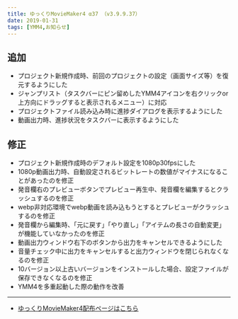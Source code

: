 ```yaml
---
title: ゆっくりMovieMaker4 α37 （v3.9.9.37）
date: 2019-01-31
tags: [YMM4,お知らせ]
---
```

## 追加
- プロジェクト新規作成時、前回のプロジェクトの設定（画面サイズ等）を復元するようにした
- ジャンプリスト（タスクバーにピン留めしたYMM4アイコンを右クリックor上方向にドラッグすると表示されるメニュー）に対応
- プロジェクトファイル読み込み時に進捗ダイアログを表示するようにした
- 動画出力時、進捗状況をタスクバーに表示するようにした
## 修正
- プロジェクト新規作成時のデフォルト設定を1080p30fpsにした
- 1080p動画出力時、自動設定されるビットレートの数値がマイナスになることがあったのを修正
- 発音欄右のプレビューボタンでプレビュー再生中、発音欄を編集するとクラッシュするのを修正
- webp非対応環境でwebp動画を読み込もうとするとプレビューがクラッシュするのを修正
- 発音欄から編集時、「元に戻す」「やり直し」「アイテムの長さの自動変更」が機能していなかったのを修正
- 動画出力ウィンドウ右下のボタンから出力をキャンセルできるようにした
- 音量チェック中に出力をキャンセルすると出力ウィンドウを閉じられなくなるのを修正
- 10バージョン以上古いバージョンをインストールした場合、設定ファイルが保存できなくなるのを修正
- YMM4を多重起動した際の動作を改善

---

- [ゆっくりMovieMaker4配布ページはこちら](../index.md)